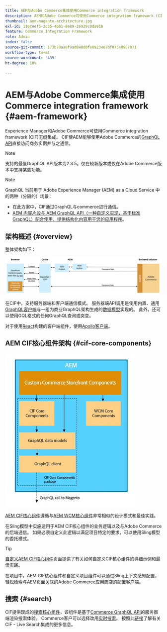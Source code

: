 ```yaml
---
title: AEM与Adobe Commerce集成使用Commerce integration framework
description: AEM和Adobe Commerce可使用Commerce integration framework (CIF)无缝集成。 CIF使AEM能够访问Adobe Commerce实例，并通过GraphQL与Adobe Commerce通信。 它还允许AEM作者使用产品和类别选取器以及产品控制台来浏览从Adobe Commerce按需获取的产品和类别数据。 此外，CIF提供了一个开箱即用的店面，可以加快商业项目的执行。
thumbnail: aem-magento-architecture.jpg
exl-id: 110ceef5-2c35-4b81-8e89-26929c0da91b
feature: Commerce Integration Framework
role: Admin
index: false
source-git-commit: 173b70aa6f9ad848d0f80923407bf07540987071
workflow-type: tm+mt
source-wordcount: '439'
ht-degree: 10%

---
```


# AEM与Adobe Commerce集成使用Commerce integration framework {#aem-framework}

Experience Manager和Adobe Commerce可使用Commerce integration framework (CIF)无缝集成。 CIF使AEM能够使用Adobe Commerce的[GraphQL API](https://devdocs.magento.com/guides/v2.4/graphql/)直接访问商务实例并与之通信。

>[!NOTE]
>
> 支持的最低GraphQL API版本为2.3.5。仅在较新版本或仅在Adobe Commerce版本中支持某些功能。

>[!NOTE]
>
>GraphQL 当前用于 Adobe Experience Manager (AEM) as a Cloud Service 中的两种（分隔的）场景：
>
>* 在此方案中，CIF通过GraphQL与commerce进行通信。
>* [AEM 内容片段与 AEM GraphQL API（一种自定义实现，基于标准 GraphQL）配合使用，提供结构化内容用于您的应用程序](/help/headless/graphql-api/content-fragments.md)。

## 架构概述 {#overview}

整体架构如下：

![CIF架构概述](../assets/AEM_Magento_Architecture.png)

在CIF中，支持服务器端和客户端通信模式。
服务器端API调用是使用内置、通用[GraphQL客户端](https://github.com/adobe/commerce-cif-graphql-client)与一组为商业GraphQL架构生成的[数据模型](https://github.com/adobe/commerce-cif-magento-graphql)实现的。 此外，还可以使用GQL格式的任何GraphQL查询或突变。

对于使用[React](https://reactjs.org/)构建的客户端组件，使用[Apollo客户端](https://www.apollographql.com/docs/react/)。

## AEM CIF核心组件架构 {#cif-core-components}

![AEM CIF核心组件架构](../assets/cif-component-architecture.jpg)

[AEM CIF核心组件](https://github.com/adobe/aem-core-cif-components)遵循与[AEM WCM核心组件](https://github.com/adobe/aem-core-wcm-components)非常相似的设计模式和最佳实践。

在Sling模型中实施适用于AEM CIF核心组件的业务逻辑以及与Adobe Commerce的后端通信。 如果必须自定义此逻辑以满足项目特定的要求，可以使用Sling模型的委托模式。

>[!TIP]
>
>[自定义AEM CIF核心组件](../customizing/customize-cif-components.md)页面提供了有关如何自定义CIF核心组件的详细示例和最佳实践。

在项目中，AEM CIF核心组件和自定义项目组件可以通过Sling上下文感知配置，轻松检索与AEM页面关联的Adobe Commerce应用商店的配置客户端。

## 搜索 {#search}

CIF提供现成的[搜索核心组件](https://www.aemcomponents.dev/content/core-components-examples/library/commerce/search.html)，该组件是基于[Commerce GraphQL API](https://developer.adobe.com/commerce/webapi/graphql/)的服务器端渲染搜索体验。 Commerce客户可以选择改用[实时搜索](https://experienceleague.adobe.com/docs/commerce-merchant-services/live-search/guide-overview.html?lang=en)。 按照此[链接](/help/commerce-cloud/integrating/live-search-plp.md)了解有关CIF - Live Search集成的更多信息。

